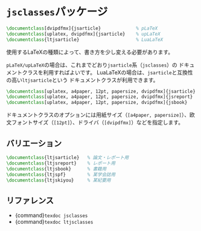 # ``jsclasses``パッケージ

```latex
\documentclass[dvipdfmx]{jsarticle}             % pLaTeX
\documentclass[uplatex, dvipdfmx]{jsarticle}    % upLaTeX
\documentclass{ltjsarticle}                     % LuaLaTeX
```

使用するLaTeXの種類によって、書き方を少し変える必要があります。

``pLaTeX/upLaTeX``の場合は、これまでどおり``jsarticle``系（``jsclasses``）の
ドキュメントクラスを利用すればよいです。
LuaLaTeXの場合は、``jsarticle``と互換性の高い``ltjsarticle``という
ドキュメントクラスが利用できます。

```latex
\documentclass[uplatex, a4paper, 12pt, papersize, dvipdfmx]{jsarticle}
\documentclass[uplatex, a4paper, 12pt, papersize, dvipdfmx]{jsreport}
\documentclass[uplatex, a4paper, 12pt, papersize, dvipdfmx]{jsbook}
```

ドキュメントクラスのオプションには用紙サイズ（``[a4paper, papersize]``）、欧文フォントサイズ（``[12pt]``）、ドライバ（``[dvipdfmx]``）などを指定します。


## バリエーション

```latex
\documentclass{ltjsarticle}   % 論文・レポート用
\documentclass{ltjsreport}    % レポート用
\documentclass{ltjsbook}      % 書籍用
\documentclass{ltjspf}        % 某学会誌用
\documentclass{ltjskiyou}     % 某紀要用
```

## リファレンス

- {command}`texdoc jsclasses`
- {command}`texdoc ltjsclasses`
